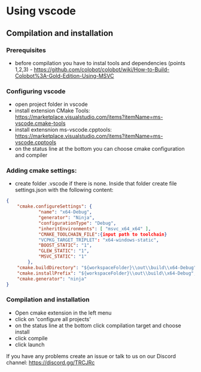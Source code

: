 # Using vscode

## Compilation and installation
### Prerequisites

* before compilation you have to instal tools and dependencies (points 1,2,3) - https://github.com/colobot/colobot/wiki/How-to-Build-Colobot%3A-Gold-Edition-Using-MSVC

### Configuring vscode

* open project folder in vscode
* install extension CMake Tools: https://marketplace.visualstudio.com/items?itemName=ms-vscode.cmake-tools
* install extensnion ms-vscode.cpptools: https://marketplace.visualstudio.com/items?itemName=ms-vscode.cpptools
* on the status line at the bottom you can choose cmake configuration and compiler

### Adding cmake settings:
* create folder .vscode if there is none. Inside that folder create file settings.json with the following content:
```json
{
    "cmake.configureSettings": {
            "name": "x64-Debug",
            "generator": "Ninja",
            "configurationType": "Debug",
            "inheritEnvironments": [ "msvc_x64_x64" ],
            "CMAKE_TOOLCHAIN_FILE":{input path to toolchain}
            "VCPKG_TARGET_TRIPLET": "x64-windows-static",
            "BOOST_STATIC": "1",
            "GLEW_STATIC": "1",
            "MSVC_STATIC": "1"
        },
    "cmake.buildDirectory": "${workspaceFolder}\\out\\build\\x64-Debug",
    "cmake.installPrefix": "${workspaceFolder}\\out\\build\\x64-Debug",
    "cmake.generator": "ninja"
}
```

### Compilation and installation
* Open cmake extension in the left menu
* click on 'configure all projects'
* on the status line at the bottom click compilation target and choose install
* click compile
* click launch

If you have any problems create an issue or talk to us on our Discord channel: https://discord.gg/TRCJRc